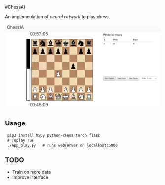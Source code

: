 #ChessAI

An implementation of *neural network* to play chess.

<img width=600px src="https://github.com/eniche-akim/ChessAI/blob/master/chess.png" />


Usage
-----

```
 pip3 install h5py python-chess torch flask 
 # Toplay run 
 ./App_play.py   # runs webserver on localhost:5000
```

TODO
-----

* Train on more data
* Improve interface 

